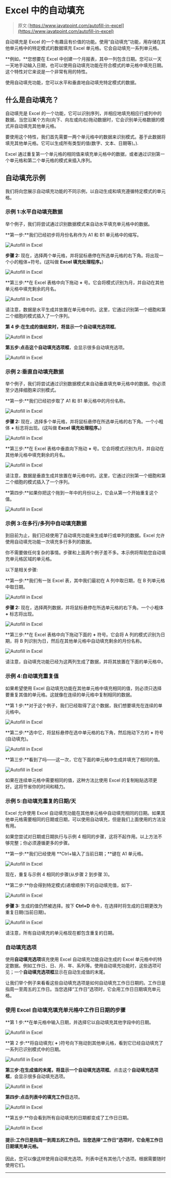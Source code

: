 # Excel 中的自动填充

> 原文:[https://www.javatpoint.com/autofill-in-excel](https://www.javatpoint.com/autofill-in-excel)

自动填充是 Excel 的一个有趣且有价值的功能。使用“自动填充”功能，用存储在其他单元格中的特定模式的数据填充 Excel 单元格。它会自动填充一系列单元格。

**例如，**您想要在 Excel 中创建一个月报表，其中一列包含日期。您可以一天一天地手动输入日期，也可以使用自动填充功能在符合模式的单元格中填充日期。这个特性对它来说是一个非常有用的特性。

使用自动填充功能，您可以水平和垂直地自动填充特定模式的数据。

## 什么是自动填充？

自动填充是 Excel 的一个功能，它可以识别序列，并相应地填充相应行或列中的数据。当您沿某个方向(向下、向左或向右)拖动数据时，它会识别单元格数据的模式并自动填充其他单元格。

要使用这个特性，我们首先需要一两个单元格中的数据来识别模式。基于此数据将填充其他单元格。它可以生成所有类型的值(数字、文本、日期等)。).

Excel 通过重复第一个单元格的相同值来填充单元格中的数据，或者通过识别第一个单元格和第二个单元格的模式来插入序列。

## 自动填充示例

我们将向您展示自动填充功能的不同示例，以自动生成和填充遵循特定模式的单元格。

### 示例 1:水平自动填充数据

举个例子，我们将尝试通过识别数据模式来自动水平填充单元格中的数据。

**第一步:**我们已经初步将月份名称作为 A1 和 B1 单元格中的缩写。

![Autofill in Excel](img/25cb24dd388f475955b3cbb44500dfea.png)

**步骤 2:** 现在，选择两个单元格，并将鼠标悬停在所选单元格的右下角。将出现一个小的粗体+符号。(这叫做 **Excel 填充处理程序。**)

![Autofill in Excel](img/4edc4309f61e83feacd54eef2bedde97.png)

**第三步:**在 Excel 表格中向下拖动 **+** 号。它会将模式识别为月，并自动在其他单元格中填充剩余的月名。

![Autofill in Excel](img/b9d07ae826eb7f6af961681d08b5c31b.png)

请注意，数据是水平生成并放置在单元格中的。这里，它通过识别第一个细胞和第二个细胞的模式插入了一个序列。

**第 4 步:**在生成的值结束时，将显示一个**自动填充选项框**。

![Autofill in Excel](img/d51578dd880230252be2eed2967c5f08.png)

**第五步:**点击这个**自动填充选项框**，会显示很多自动填充选项。

![Autofill in Excel](img/cd24e4e68d6dfb0fdb0c4d7ac1d892bc.png)

### 示例 2:垂直自动填充数据

举个例子，我们将尝试通过识别数据模式来自动垂直填充单元格中的数据。你必须至少选择细胞来识别模式。

**第一步:**我们已经初步取了 A1 和 B1 单元格中的月份名称。

![Autofill in Excel](img/ce1b742c6caa31d540cc13efe69d13ff.png)

**步骤 2:** 现在，选择多个单元格，并将鼠标悬停在所选单元格的右下角。一个小粗体 **+** 标志将出现。(这叫做 **Excel 填充处理程序。**)

![Autofill in Excel](img/6a7e2d82c2c0a7c9bac499873c2f2af1.png)

**第三步:**在 Excel 表格中垂直向下拖动 **+** 号。它会将模式识别为月，并自动在其他单元格中填充剩余的月名。

![Autofill in Excel](img/3818cd7fafb62f37d308e8718e8b993d.png)

请注意，数据是垂直生成并放置在单元格中的。这里，它通过识别第一个细胞和第二个细胞的模式插入了一个序列。

**第四步:**如果你把这个拖到一年中的月份以上，它会从第一个开始重复这个值。

![Autofill in Excel](img/9845d907dea0eecdb9df3bb825a559fe.png)

### 示例 3:在多行/多列中自动填充数据

到目前为止，我们已经使用了自动填充功能来生成单行或单列的数据。Excel 允许使用自动填充功能一次填充多行多列的数据。

你不需要做任何复杂的事情。步骤和上面两个例子差不多。本示例将帮助您自动填充单元格区域的单元格。

以下是相关步骤:

**第一步:**我们有一张 Excel 表，其中我们最初在 A 列中取日期，在 B 列单元格中取日期。

![Autofill in Excel](img/f9997bea26e24f3c5f45f21a8ef53676.png)

**步骤 2:** 现在，选择两列数据，并将鼠标悬停在所选单元格的右下角。一个小粗体 **+** 标志将出现。

![Autofill in Excel](img/84ec5ed4557115931314593da6ca5356.png)

**第三步:**在 Excel 表格中向下拖动下面的 **+** 符号。它会将 A 列的模式识别为日期，将 B 列识别为日，然后在其他单元格中自动填充剩余的月份名称。

![Autofill in Excel](img/d08f0e6457b4456148d79e33aead46ff.png)

请注意，自动填充功能已经为这两列生成了数据，并将其放置在下面的单元格中。

### 示例 4:自动填充重复值

如果希望使用 Excel 自动填充功能在其他单元格中填充相同的值，则必须只选择要重复其值的单元格。这就像在连续的单元格中复制相同的数据。

**第 1 步:**对于这个例子，我们已经取得了这个数据，我们想要填充在连续的单元格中。

![Autofill in Excel](img/600df8241e8f34bbb1bda9a888a62aea.png)

**第二步:**选中它，将鼠标悬停在选中单元格的右下角，然后拖动下方的 **+** 符号(自动填充)。

![Autofill in Excel](img/e9d4fc30ac51aed20bd8feec82301303.png)

**第三步:**看到了吗——这一次，它在下面的单元格中生成并填充了相同的值。

![Autofill in Excel](img/dc30816920d8aa2b7d2c59eb7cb2c519.png)

如果在连续单元格中需要相同的值，这种方法比使用 Excel 的复制粘贴选项更好。这将节省你的时间和精力。

### 示例 5:自动填充重复的日期/天

Excel 允许使用 Excel 自动填充功能在其他单元格中自动填充相同的日期。如果其他单元格需要相同的日期或日期，可以使用自动填充，但是我们上面使用的方法没有用。

如果您尝试对日期或日期执行与示例 4 相同的步骤，这将不起作用。以上方法不够完整；你必须遵循更多的步骤。

**第一步:**我们已经使用 **Ctrl+输入了当前日期；**键在 A1 单元格。

![Autofill in Excel](img/fd78e317165d34b464575760d03628e6.png)

现在，重复与示例 4 相同的步骤(从步骤 2 到步骤 3)。

**第二步:**你会得到特定模式(递增顺序)下的自动填充值，如下-

![Autofill in Excel](img/552a1136fb7d78fe76bdaaae4bd96fdf.png)

**步骤 3:** 生成的值仍然被选择。按下 **Ctrl+D** 命令，在选择时将生成的日期更改为重复日期(当前日期)。

![Autofill in Excel](img/b964f0e3baf4b2e352974958c1051a33.png)

请注意，所有自动填充的单元格现在都包含重复的日期。

### 自动填充选项

使用**自动填充选项**填充使用 Excel 自动填充功能自动生成的 Excel 单元格中的特定数据。例如工作日、日、月、年、系列等。使用自动填充功能时，这些选项可见；一个**自动填充选项框**显示在自动生成值的末尾。

让我们举个例子来看看这些自动填充选项是如何自动填充工作日日期的。工作日是指周一至周五的工作日。当您选择“工作日”选项时，它会用工作日日期填充单元格。

### 使用 Excel 自动填充填充单元格中工作日日期的步骤

**第 1 步:**在单元格中输入日期，并选择它以自动填充其他字段中的日期。

![Autofill in Excel](img/bfd9cbd278ffd86f00edc21ab5035ca3.png)

**第 2 步:**将自动填充( **+** )符号向下拖动到其他单元格，看到它已经自动填充了一系列已识别模式中的日期。

![Autofill in Excel](img/f457eae88d74285c53edef9a3be9bf2a.png)

**第三步:**在生成值的末尾，将显示一个**自动填充选项框**。点击这个**自动填充选项框**，会显示很多自动填充选项。

![Autofill in Excel](img/3fef6973e6346e72c15cfb179ca5574d.png)

**第四步:**点击列表中的**填充工作日**选项。

![Autofill in Excel](img/c0d5bdc13f9d4dd0db5cd61350829bd8.png)

**第五步:**你会看到所有自动填充的日期都变成了工作日日期。

![Autofill in Excel](img/5d87513a72b9e17f91e207a23221f420.png)

#### 提示:工作日是指周一到周五的工作日。当您选择“工作日”选项时，它会用工作日日期填充单元格。

因此，您可以像这样使用自动填充选项。列表中还有其他几个选项。根据需要随时使用它们。

* * *